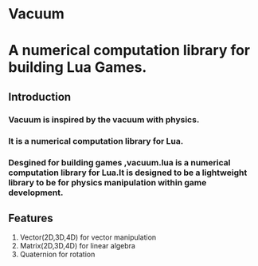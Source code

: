 # Vacuum
# A numerical computation library for building Lua Games.
## Introduction

### Vacuum is inspired by the vacuum with physics. 
### It is a numerical computation library for Lua. 

### Desgined for building games ,vacuum.lua is a numerical computation library for Lua.It is designed to be a lightweight library to be  for physics manipulation within game development.


## Features
1) Vector(2D,3D,4D) for vector manipulation
2) Matrix(2D,3D,4D) for linear algebra
3) Quaternion for rotation
